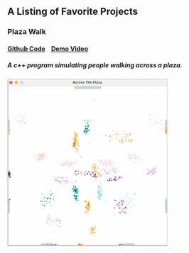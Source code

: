 
##  A Listing of Favorite Projects
### Plaza Walk
####  [Github Code](https://github.com/flocela/PlazaWalkCCode)&nbsp;&nbsp;&nbsp;&nbsp;[Demo Video](https://www.youtube.com/watch?v=clG0zYToX9M)
#####  A c++ program simulating people walking across a plaza.
###  [![PlazaWalkVideo](/assets/plazawalk.png)](https://www.youtube.com/watch?v=clG0zYToX9M)
